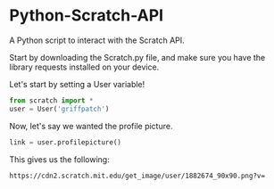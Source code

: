 # Python-Scratch-API
A Python script to interact with the Scratch API.

Start by downloading the Scratch.py file, and make sure you have the library requests installed on your device.

Let's start by setting a User variable!

```python
from scratch import *
user = User('griffpatch')
```
Now, let's say we wanted the profile picture.
```python
link = user.profilepicture()
```
This gives us the following:
```
https://cdn2.scratch.mit.edu/get_image/user/1882674_90x90.png?v=
```
